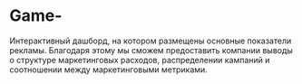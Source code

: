 # Game-
Интерактивный дашборд, на котором размещены основные показатели рекламы. Благодаря этому мы сможем предоставить компании выводы о структуре маркетинговых расходов, распределении кампаний и соотношении между маркетинговыми метриками.

